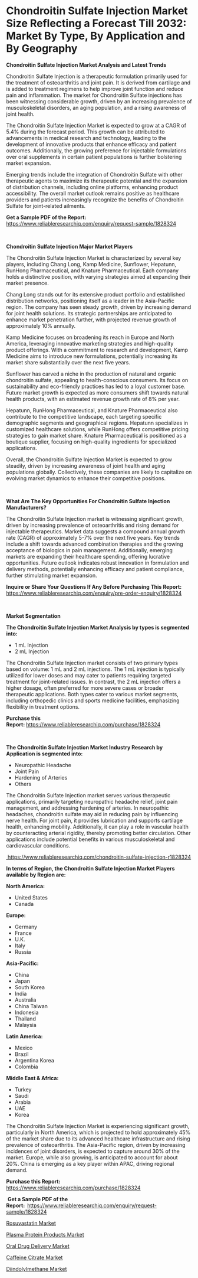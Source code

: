 <p><h1>Chondroitin Sulfate Injection Market Size Reflecting a Forecast Till 2032: Market By Type, By Application and By Geography</h1></p><p><strong>Chondroitin Sulfate Injection Market Analysis and Latest Trends</strong></p>
<p><p>Chondroitin Sulfate Injection is a therapeutic formulation primarily used for the treatment of osteoarthritis and joint pain. It is derived from cartilage and is added to treatment regimens to help improve joint function and reduce pain and inflammation. The market for Chondroitin Sulfate injections has been witnessing considerable growth, driven by an increasing prevalence of musculoskeletal disorders, an aging population, and a rising awareness of joint health. </p><p>The Chondroitin Sulfate Injection Market is expected to grow at a CAGR of 5.4% during the forecast period. This growth can be attributed to advancements in medical research and technology, leading to the development of innovative products that enhance efficacy and patient outcomes. Additionally, the growing preference for injectable formulations over oral supplements in certain patient populations is further bolstering market expansion. </p><p>Emerging trends include the integration of Chondroitin Sulfate with other therapeutic agents to maximize its therapeutic potential and the expansion of distribution channels, including online platforms, enhancing product accessibility. The overall market outlook remains positive as healthcare providers and patients increasingly recognize the benefits of Chondroitin Sulfate for joint-related ailments.</p></p>
<p><strong>Get a Sample PDF of the Report:&nbsp;</strong> <a href="https://www.reliableresearchiq.com/enquiry/request-sample/1828324?utm_campaign=1141&utm_medium=2&utm_source=Github&utm_content=ia&utm_term=08032025&utm_id=chondroitin-sulfate-injection">https://www.reliableresearchiq.com/enquiry/request-sample/1828324</a></p>
<p>&nbsp;</p>
<p><strong>Chondroitin Sulfate Injection Major Market Players</strong></p>
<p><p>The Chondroitin Sulfate Injection Market is characterized by several key players, including Chang Long, Kamp Medicine, Sunflower, Hepatunn, RunHong Pharmaceutical, and Knature Pharmaceutical. Each company holds a distinctive position, with varying strategies aimed at expanding their market presence.</p><p>Chang Long stands out for its extensive product portfolio and established distribution networks, positioning itself as a leader in the Asia-Pacific region. The company has seen steady growth, driven by increasing demand for joint health solutions. Its strategic partnerships are anticipated to enhance market penetration further, with projected revenue growth of approximately 10% annually.</p><p>Kamp Medicine focuses on broadening its reach in Europe and North America, leveraging innovative marketing strategies and high-quality product offerings. With a commitment to research and development, Kamp Medicine aims to introduce new formulations, potentially increasing its market share substantially over the next five years. </p><p>Sunflower has carved a niche in the production of natural and organic chondroitin sulfate, appealing to health-conscious consumers. Its focus on sustainability and eco-friendly practices has led to a loyal customer base. Future market growth is expected as more consumers shift towards natural health products, with an estimated revenue growth rate of 8% per year.</p><p>Hepatunn, RunHong Pharmaceutical, and Knature Pharmaceutical also contribute to the competitive landscape, each targeting specific demographic segments and geographical regions. Hepatunn specializes in customized healthcare solutions, while RunHong offers competitive pricing strategies to gain market share. Knature Pharmaceutical is positioned as a boutique supplier, focusing on high-quality ingredients for specialized applications.</p><p>Overall, the Chondroitin Sulfate Injection Market is expected to grow steadily, driven by increasing awareness of joint health and aging populations globally. Collectively, these companies are likely to capitalize on evolving market dynamics to enhance their competitive positions.</p></p>
<p>&nbsp;</p>
<p><strong>What Are The Key Opportunities For Chondroitin Sulfate Injection Manufacturers?</strong></p>
<p><p>The Chondroitin Sulfate Injection market is witnessing significant growth, driven by increasing prevalence of osteoarthritis and rising demand for injectable therapeutics. Market data suggests a compound annual growth rate (CAGR) of approximately 5-7% over the next five years. Key trends include a shift towards advanced combination therapies and the growing acceptance of biologics in pain management. Additionally, emerging markets are expanding their healthcare spending, offering lucrative opportunities. Future outlook indicates robust innovation in formulation and delivery methods, potentially enhancing efficacy and patient compliance, further stimulating market expansion.</p></p>
<p><strong>Inquire or Share Your Questions If Any Before Purchasing This Report:</strong> <a href="https://www.reliableresearchiq.com/enquiry/pre-order-enquiry/1828324?utm_campaign=1141&utm_medium=2&utm_source=Github&utm_content=ia&utm_term=08032025&utm_id=chondroitin-sulfate-injection">https://www.reliableresearchiq.com/enquiry/pre-order-enquiry/1828324</a></p>
<p>&nbsp;</p>
<p><strong>Market Segmentation</strong></p>
<p><strong>The Chondroitin Sulfate Injection Market Analysis by types is segmented into:</strong></p>
<p><ul><li>1 mL Injection</li><li>2 mL Injection</li></ul></p>
<p><p>The Chondroitin Sulfate Injection market consists of two primary types based on volume: 1 mL and 2 mL injections. The 1 mL injection is typically utilized for lower doses and may cater to patients requiring targeted treatment for joint-related issues. In contrast, the 2 mL injection offers a higher dosage, often preferred for more severe cases or broader therapeutic applications. Both types cater to various market segments, including orthopedic clinics and sports medicine facilities, emphasizing flexibility in treatment options.</p></p>
<p><strong>Purchase this Report:&nbsp;</strong><a href="https://www.reliableresearchiq.com/purchase/1828324?utm_campaign=1141&utm_medium=2&utm_source=Github&utm_content=ia&utm_term=08032025&utm_id=chondroitin-sulfate-injection">https://www.reliableresearchiq.com/purchase/1828324</a></p>
<p>&nbsp;</p>
<p><strong>The Chondroitin Sulfate Injection Market Industry Research by Application is segmented into:</strong></p>
<p><ul><li>Neuropathic Headache</li><li>Joint Pain</li><li>Hardening of Arteries</li><li>Others</li></ul></p>
<p><p>The Chondroitin Sulfate Injection market serves various therapeutic applications, primarily targeting neuropathic headache relief, joint pain management, and addressing hardening of arteries. In neuropathic headaches, chondroitin sulfate may aid in reducing pain by influencing nerve health. For joint pain, it provides lubrication and supports cartilage health, enhancing mobility. Additionally, it can play a role in vascular health by counteracting arterial rigidity, thereby promoting better circulation. Other applications include potential benefits in various musculoskeletal and cardiovascular conditions.</p></p>
<p><a href="https://www.reliableresearchiq.com/chondroitin-sulfate-injection-r1828324?utm_campaign=1141&utm_medium=2&utm_source=Github&utm_content=ia&utm_term=08032025&utm_id=chondroitin-sulfate-injection">&nbsp;https://www.reliableresearchiq.com/chondroitin-sulfate-injection-r1828324</a></p>
<p><strong>In terms of Region, the Chondroitin Sulfate Injection Market Players available by Region are:</strong></p>
<p>
    <p> <strong> North America: </strong>
        <ul>
            <li>United States</li>
            <li>Canada</li>
        </ul>
        </p> 
    <p> <strong> Europe: </strong>
        <ul>
            <li>Germany</li>
            <li>France</li>
            <li>U.K.</li>
            <li>Italy</li>
            <li>Russia</li>
        </ul>
        </p> 
    <p> <strong> Asia-Pacific: </strong>
        <ul>
            <li>China</li>
            <li>Japan</li>
            <li>South Korea</li>
            <li>India</li>
            <li>Australia</li>
            <li>China Taiwan</li>
            <li>Indonesia</li>
            <li>Thailand</li>
            <li>Malaysia</li>
        </ul>
        </p> 
    <p> <strong> Latin America: </strong>
        <ul>
            <li>Mexico</li>
            <li>Brazil</li>
            <li>Argentina Korea</li>
            <li>Colombia</li>
        </ul>
        </p> 
    <p> <strong> Middle East & Africa: </strong>
        <ul>
            <li>Turkey</li>
            <li>Saudi</li>
            <li>Arabia</li>
            <li>UAE</li>
            <li>Korea</li>
        </ul>
    </p>
    </p>
<p><p>The Chondroitin Sulfate Injection Market is experiencing significant growth, particularly in North America, which is projected to hold approximately 45% of the market share due to its advanced healthcare infrastructure and rising prevalence of osteoarthritis. The Asia-Pacific region, driven by increasing incidences of joint disorders, is expected to capture around 30% of the market. Europe, while also growing, is anticipated to account for about 20%. China is emerging as a key player within APAC, driving regional demand.</p></p>
<p><strong>Purchase this Report: </strong><a href="https://www.reliableresearchiq.com/purchase/1828324?utm_campaign=1141&utm_medium=2&utm_source=Github&utm_content=ia&utm_term=08032025&utm_id=chondroitin-sulfate-injection">https://www.reliableresearchiq.com/purchase/1828324</a></p>
<p>&nbsp;<strong>Get a Sample PDF of the Report:&nbsp;&nbsp;</strong><a href="https://www.reliableresearchiq.com/enquiry/request-sample/1828324?utm_campaign=1141&utm_medium=2&utm_source=Github&utm_content=ia&utm_term=08032025&utm_id=chondroitin-sulfate-injection">https://www.reliableresearchiq.com/enquiry/request-sample/1828324</a></p>
<p><strong></strong></p>
<p><p><a href="https://github.com/nellygussisy/Market-Research-Report-List-1/blob/main/rosuvastatin-market.md?utm_campaign=1141&utm_medium=2&utm_source=Github&utm_content=ia&utm_term=08032025&utm_id=chondroitin-sulfate-injection">Rosuvastatin Market</a></p><p><a href="https://github.com/qianyateina/Market-Research-Report-List-1/blob/main/plasma-protein-products-market.md?utm_campaign=1141&utm_medium=2&utm_source=Github&utm_content=ia&utm_term=08032025&utm_id=chondroitin-sulfate-injection">Plasma Protein Products Market</a></p><p><a href="https://github.com/cwasicioaie/Market-Research-Report-List-1/blob/main/oral-drug-delivery-market.md?utm_campaign=1141&utm_medium=2&utm_source=Github&utm_content=ia&utm_term=08032025&utm_id=chondroitin-sulfate-injection">Oral Drug Delivery Market</a></p><p><a href="https://github.com/handyiongikg/Market-Research-Report-List-1/blob/main/caffeine-citrate-market.md?utm_campaign=1141&utm_medium=2&utm_source=Github&utm_content=ia&utm_term=08032025&utm_id=chondroitin-sulfate-injection">Caffeine Citrate Market</a></p><p><a href="https://github.com/ebalabenoot/Market-Research-Report-List-1/blob/main/diindolylmethane-market.md?utm_campaign=1141&utm_medium=2&utm_source=Github&utm_content=ia&utm_term=08032025&utm_id=chondroitin-sulfate-injection">Diindolylmethane Market</a></p></p>